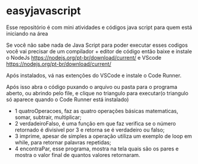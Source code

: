 # easyjavascript
Esse repositório é com mini atividades e códigos java script  para quem está iniciando na área

Se você  não sabe nada de Java Script para poder executar esses codigos você vai precisar de um compilador + editor de código
então baixe e instale o NodeJs https://nodejs.org/pt-br/download/current/ e VScode https://nodejs.org/pt-br/download/current/ 

Após instalados, vá nas extenções do VSCode e instale o Code Runner.

Após isso abra o código puxando o arquivo ou pasta para o programa aberto, ou abrindo pelo file, e clique no triangulo para executar(o triangulo só aparece quando o Code Runner está instalado)

- 1 quatroOperacoes, faz as quatro operações básicas matematicas, somar, subtrair, multiplicar;
- 2 verdadeiroFalso, é uma função em que faz verifica se o número retornado é divisivel por 3 e retorna se é verdadeiro ou falso;
- 3 imprime, apesar de simples a operação utiliza um exemplo de loop em while, para retornar palavras repetidas;
- 4 encontraPar, esse programa, mostra na tela quais são os pares e mostra o valor final de quantos valores retornaram.
